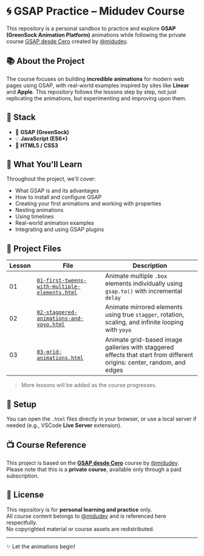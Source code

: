 # 🌀 GSAP Practice – Midudev Course

This repository is a personal sandbox to practice and explore **GSAP (GreenSock Animation Platform)** animations while following the private course [GSAP desde Cero](https://midu.dev/curso/gsap-desde-cero) created by [@midudev](https://github.com/midudev).

## 📚 About the Project

The course focuses on building **incredible animations** for modern web pages using GSAP, with real-world examples inspired by sites like **Linear** and **Apple**. This repository follows the lessons step by step, not just replicating the animations, but experimenting and improving upon them.

## 🚀 Stack

- 🧩 **GSAP (GreenSock)**
- 💡 **JavaScript (ES6+)**
- 🎨 **HTML5 / CSS3**

## 🧠 What You'll Learn

Throughout the project, we'll cover:

- What GSAP is and its advantages
- How to install and configure GSAP
- Creating your first animations and working with properties
- Nesting animations
- Using timelines
- Real-world animation examples
- Integrating and using GSAP plugins

## 📁 Project Files

| Lesson | File | Description |
|--------|------|-------------|
| 01 | [`01-first-tweens-with-multiple-elements.html`](./01-first-tweens-with-multiple-elements.html) | Animate multiple `.box` elements individually using `gsap.to()` with incremental `delay` |
| 02 | [`02-staggered-animations-and-yoyo.html`](./02-staggered-animations-and-yoyo.html) | Animate mirrored elements using true `stagger`, rotation, scaling, and infinite looping with `yoyo` |
| 03 | [`03-grid-animations.html`](./03-grid-animations.html) | Animate grid-based image galleries with staggered effects that start from different origins: center, random, and edges |

> More lessons will be added as the course progresses.

## 🔧 Setup

You can open the `.html` files directly in your browser, or use a local server if needed (e.g., VSCode **Live Server** extension).

## 📺 Course Reference

This project is based on the **[GSAP desde Cero](https://midu.dev/curso/gsap-desde-cero)** course by [@midudev](https://github.com/midudev).  
Please note that this is a **private course**, available only through a paid subscription.

## 📝 License

This repository is for **personal learning and practice** only.  
All course content belongs to [@midudev](https://github.com/midudev) and is referenced here respectfully.  
No copyrighted material or course assets are redistributed.

---

✨ Let the animations begin!
